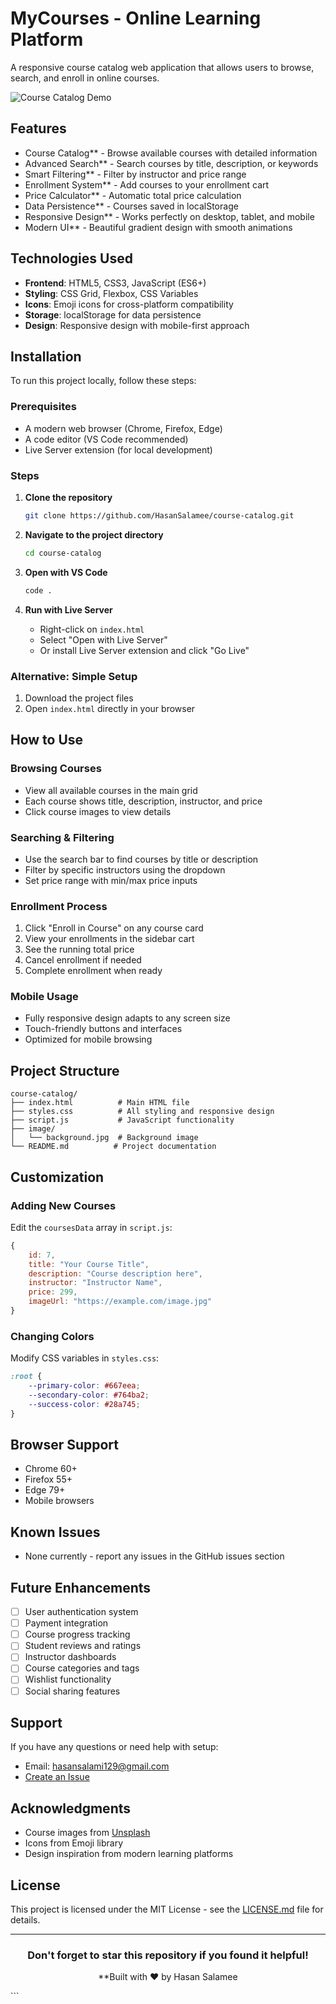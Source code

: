 # MyCourses - Online Learning Platform

A responsive course catalog web application that allows users to browse, search, and enroll in online courses.

![Course Catalog Demo](https://via.placeholder.com/800x400/667eea/ffffff?text=MyCourses+Demo)

## Features

-  Course Catalog** - Browse available courses with detailed information
-  Advanced Search** - Search courses by title, description, or keywords
-  Smart Filtering** - Filter by instructor and price range
-  Enrollment System** - Add courses to your enrollment cart
-  Price Calculator** - Automatic total price calculation
-  Data Persistence** - Courses saved in localStorage
-  Responsive Design** - Works perfectly on desktop, tablet, and mobile
-  Modern UI** - Beautiful gradient design with smooth animations

## Technologies Used

- **Frontend**: HTML5, CSS3, JavaScript (ES6+)
- **Styling**: CSS Grid, Flexbox, CSS Variables
- **Icons**: Emoji icons for cross-platform compatibility
- **Storage**: localStorage for data persistence
- **Design**: Responsive design with mobile-first approach

## Installation

To run this project locally, follow these steps:

### Prerequisites
- A modern web browser (Chrome, Firefox, Edge)
- A code editor (VS Code recommended)
- Live Server extension (for local development)

### Steps
1. **Clone the repository**
   ```bash
   git clone https://github.com/HasanSalamee/course-catalog.git
   ```

2. **Navigate to the project directory**
   ```bash
   cd course-catalog
   ```

3. **Open with VS Code**
   ```bash
   code .
   ```

4. **Run with Live Server**
   - Right-click on `index.html`
   - Select "Open with Live Server"
   - Or install Live Server extension and click "Go Live"

### Alternative: Simple Setup
1. Download the project files
2. Open `index.html` directly in your browser

## How to Use

### Browsing Courses
- View all available courses in the main grid
- Each course shows title, description, instructor, and price
- Click course images to view details

### Searching & Filtering
- Use the search bar to find courses by title or description
- Filter by specific instructors using the dropdown
- Set price range with min/max price inputs

### Enrollment Process
1. Click "Enroll in Course" on any course card
2. View your enrollments in the sidebar cart
3. See the running total price
4. Cancel enrollment if needed
5. Complete enrollment when ready

### Mobile Usage
- Fully responsive design adapts to any screen size
- Touch-friendly buttons and interfaces
- Optimized for mobile browsing

##  Project Structure

```
course-catalog/
├── index.html          # Main HTML file
├── styles.css          # All styling and responsive design
├── script.js           # JavaScript functionality
├── image/
│   └── background.jpg  # Background image
└── README.md          # Project documentation
```

## Customization

### Adding New Courses
Edit the `coursesData` array in `script.js`:

```javascript
{
    id: 7,
    title: "Your Course Title",
    description: "Course description here",
    instructor: "Instructor Name",
    price: 299,
    imageUrl: "https://example.com/image.jpg"
}
```

### Changing Colors
Modify CSS variables in `styles.css`:

```css
:root {
    --primary-color: #667eea;
    --secondary-color: #764ba2;
    --success-color: #28a745;
}
```

## Browser Support

-  Chrome 60+
-  Firefox 55+
-  Edge 79+
-  Mobile browsers

## Known Issues

- None currently - report any issues in the GitHub issues section

## Future Enhancements

- [ ] User authentication system
- [ ] Payment integration
- [ ] Course progress tracking
- [ ] Student reviews and ratings
- [ ] Instructor dashboards
- [ ] Course categories and tags
- [ ] Wishlist functionality
- [ ] Social sharing features

## Support

If you have any questions or need help with setup:

-  Email: hasansalami129@gmail.com
-  [Create an Issue](https://github.com/HasanSalamee/course-catalog/issues)

##  Acknowledgments

- Course images from [Unsplash](https://unsplash.com)
- Icons from Emoji library
- Design inspiration from modern learning platforms

##  License

This project is licensed under the MIT License - see the [LICENSE.md](LICENSE.md) file for details.

---

<div align="center">

###  Don't forget to star this repository if you found it helpful!

**Built with ❤️ by Hasan Salamee

</div>
```
